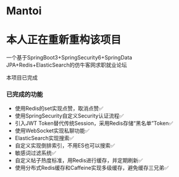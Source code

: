 # Mantoi
# 本人正在重新重构该项目
一个基于SpringBoot3+SpringSecurity6+SpringData JPA+Redis+ElasticSearch的仿牛客网求职就业论坛


本项目已完成

### 已完成的功能

* 使用Redis的set实现点赞，取消点赞✅
* 使用SpringSecurity自定义Security认证流程✅
* 引入JWT Token替代传统Session，采用Redis存储“黑名单”Token✅
* 使用WebSocket实现私聊功能✅
* ElasticSearch实现搜索✅
* 自定义实现倒排索引，不用ES也可以搜索✅
* 敏感词过滤系统✅
* 自定义帖子热度标准，用Redis进行缓存，并定期刷新✅
* 使用分布式Redis缓存和Caffeine实现多级缓存，避免缓存三兄弟✅
